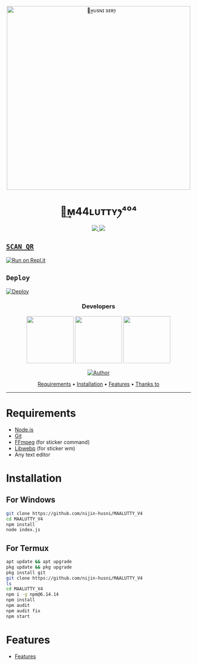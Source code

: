 <div align="center">
<img src="https://i.ibb.co/dJ7cjxc/banner.png" alt="ꪶ͢ʜᴜsɴɪ sᴇʀꫂ⁩" width="500" />

#  ꪶ͢ᴍ44ʟᴜᴛᴛʏꫂ⁩⁴⁰⁴
</div>
<p align="center">
  <a href="https://instagram.com/Husni_ser"><img src="https://img.shields.io/badge/Instagram-E4405F?style=for-the-badge&logo=instagram&logoColor=white"/> 
  <a href="https://wa.me/917025868709"><img src="https://img.shields.io/badge/WhatsApp-25D366?style=for-the-badge&logo=whatsapp&logoColor=white" />
</p>

## `SCAN QR`

[![Run on Repl.it](https://repl.it/badge/github/quiec/whatsAlfa)](https://replit.com/@HUSNISERMODZ/MAALUTTYV4)

## `Deploy`
[![Deploy](https://www.herokucdn.com/deploy/button.svg)](https://heroku.com/deploy?template=https://github.com/ITS-ME-KALIPPAN-SER/MAALUTTY_V4/)
<h3 align="center">Developers</h3>
<p align="center">
  <a href="https://github.com/nijin-husni"><img src="https://github.com/nijin-husni.png" height="128" width="128" /></a>
  <a href="https://github.com/pepesir"><img src="https://github.com/pepesir.png" height="128" width="128" /></a>
  <a href="https://github.com/spyro-ser-ofc"><img src="https://i.imgur.com/pKI0URL.jpeg" height="128" width="128" /></a>
</p>

<p align="center">
  <a href="https://github.com/nijin-husni"><img title="Author" src="https://img.shields.io/badge/Author-𝑵𝑰𝑱𝑰𝑵 𝑨𝑵𝑫 𝑯𝑼𝑺𝑵𝑰-orange.svg?style=for-the-badge&logo=github" /></a>

<p align="center">
  <a href="https://github.com/nijin-husni/MAALUTTY_V4#requirements">Requirements</a> •
  <a href="https://github.com/nijin-husni/MAALUTTY_V4#instalasi">Installation</a> •
  <a href="https://github.com/nijin-husni/MAALUTTY_V4#features">Features</a> •
  <a href="https://github.com/nijin-husni/MAALUTTY_V4#thanks-to">Thanks to</a>
</p>
</div>


---



# Requirements
* [Node.js](https://nodejs.org/en/)
* [Git](https://git-scm.com/downloads)
* [FFmpeg](https://github.com/BtbN/FFmpeg-Builds/releases) (for sticker command)
* [Libwebp](https://developers.google.com/speed/webp/download) (for sticker wm)
* Any text editor

# Installation
## For Windows
```bash
git clone https://github.com/nijin-husni/MAALUTTY_V4
cd MAALUTTY_V4
npm install
node index.js
```
## For Termux
```bash
apt update && apt upgrade
pkg update && pkg upgrade
pkg install git
git clone https://github.com/nijin-husni/MAALUTTY_V4
ls
cd MAALUTTY_V4
npm i -g npm@6.14.14
npm install
npm audit
npm audit fix
npm start
```

# Features
- [Features](https://github.com/nijin-husni/MAALUTTY_V4/blob/master/Bosco.js)
